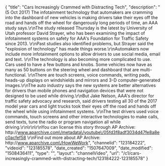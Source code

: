 {
    "title": "Cars Increasingly Crammed with Distracting Tech",
    "description": "(5 Oct 2017) The infotainment technology that automakers are cramming into the dashboard of new vehicles is making drivers take their eyes off the road and hands off the wheel for dangerously long periods of time, an AAA study says.\r\nThe study released Thursday is the latest by University of Utah professor David Strayer, who has been examining the impact of infotainment systems on safety for AAA's Foundation for Traffic Safety since 2013.  \r\nPast studies also identified problems, but Strayer said the \"explosion of technology\" has made things worse.\r\nAutomakers now include more infotainment options to allow drivers to use social media, email and text. \r\nThe technology is also becoming more complicated to use. Cars used to have a few buttons and knobs. Some vehicles now have as many as 50 buttons on the steering wheel and dashboard that are multi-functional. \r\nThere are touch screens, voice commands, writing pads, heads-up displays on windshields and mirrors and 3-D computer-generated images.\r\nThe auto industry says the new systems are better alternatives for drivers than mobile phones and navigation devices that were not designed to be used while driving.\r\nBut Jake Nelson, AAA's director for traffic safety advocacy and research, said drivers testing all 30 of the 2017 model year cars and light trucks took their eyes off the road and hands off the wheel while using infotainment systems. \r\nThe test drivers used voice commands, touch screens and other interactive technologies to make calls, send texts, tune the radio or program navigation all while driving.\r\n\r\n\r\nYou can license this story through AP Archive: http:\/\/www.aparchive.com\/metadata\/youtube\/05fd3f8adf3034d47fe8a8ec0acfef58 \r\nFind out more about AP Archive: http:\/\/www.aparchive.com\/HowWeWork",
    "channelid": "123184222",
    "videoid": "123185578",
    "date_created": "1507647009",
    "date_modified": "1508436411",
    "type": "",
    "layout": "channelVideo",
    "url": "\/c1\/cars-increasingly-crammed-with-distracting-tech\/123184222-123185578"
}